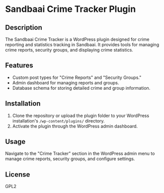 # Sandbaai Crime Tracker Plugin

## Description
The Sandbaai Crime Tracker is a WordPress plugin designed for crime reporting and statistics tracking in Sandbaai. It provides tools for managing crime reports, security groups, and displaying crime statistics.

## Features
- Custom post types for "Crime Reports" and "Security Groups."
- Admin dashboard for managing reports and groups.
- Database schema for storing detailed crime and group information.

## Installation
1. Clone the repository or upload the plugin folder to your WordPress installation's `/wp-content/plugins/` directory.
2. Activate the plugin through the WordPress admin dashboard.

## Usage
Navigate to the "Crime Tracker" section in the WordPress admin menu to manage crime reports, security groups, and configure settings.

## License
GPL2